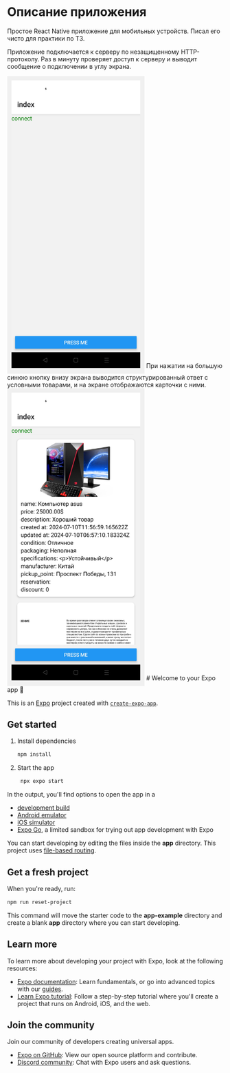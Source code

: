 # Описание приложения
Простое React Native приложение для мобильных устройств. Писал его чисто для практики по ТЗ.

Приложение подключается к серверу по незащищенному HTTP-протоколу.
Раз в минуту проверяет доступ к серверу и выводит сообщение о подключении в углу экрана.
<div style="background-color: #f0f0f0; padding: 10px; display: inline-block;">
<img src="./imageReadme/Screenshot_2024_09_05_02_01_49_63_4e0946739906ba86afb321484e1e6f57.jpg" alt="Здесь картинка экрана приложения" width="300"/>
</div>
При нажатии на большую синюю кнопку внизу экрана выводится структурированный ответ с условными
товарами, и на экране отображаются карточки с ними.
<div style="background-color: #f0f0f0; padding: 10px; display: inline-block;">
<img src="./imageReadme/Screenshot_2024_09_05_02_01_39_10_4e0946739906ba86afb321484e1e6f57.jpg" alt="Здесь картинка экрана приложения" width="300"/>
</div>
# Welcome to your Expo app 👋

This is an [Expo](https://expo.dev) project created with [`create-expo-app`](https://www.npmjs.com/package/create-expo-app).

## Get started

1. Install dependencies

   ```bash
   npm install
   ```

2. Start the app

   ```bash
    npx expo start
   ```

In the output, you'll find options to open the app in a

- [development build](https://docs.expo.dev/develop/development-builds/introduction/)
- [Android emulator](https://docs.expo.dev/workflow/android-studio-emulator/)
- [iOS simulator](https://docs.expo.dev/workflow/ios-simulator/)
- [Expo Go](https://expo.dev/go), a limited sandbox for trying out app development with Expo

You can start developing by editing the files inside the **app** directory. This project uses [file-based routing](https://docs.expo.dev/router/introduction).

## Get a fresh project

When you're ready, run:

```bash
npm run reset-project
```

This command will move the starter code to the **app-example** directory and create a blank **app** directory where you can start developing.

## Learn more

To learn more about developing your project with Expo, look at the following resources:

- [Expo documentation](https://docs.expo.dev/): Learn fundamentals, or go into advanced topics with our [guides](https://docs.expo.dev/guides).
- [Learn Expo tutorial](https://docs.expo.dev/tutorial/introduction/): Follow a step-by-step tutorial where you'll create a project that runs on Android, iOS, and the web.

## Join the community

Join our community of developers creating universal apps.

- [Expo on GitHub](https://github.com/expo/expo): View our open source platform and contribute.
- [Discord community](https://chat.expo.dev): Chat with Expo users and ask questions.
